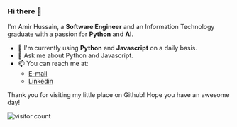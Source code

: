 ### Hi there 👋

<!--
**consDev/consDev** is a ✨ _special_ ✨ repository because its `README.md` (this file) appears on your GitHub profile.

Here are some ideas to get you started:
-->
I'm Amir Hussain, a **Software Engineer** and an Information Technology graduate with a passion for **Python** and **AI**.

- 🤩 I'm currently using **Python** and **Javascript** on a daily basis.
- 💬 Ask me about Python and Javascript. 
- 📫 You can reach me at: 
  - [E-mail](mailto:amirthedevops@gmail.com)
  - [Linkedin](https://www.linkedin.com/in/amirhussain-meghdadian)
  
Thank you for visiting my little place on Github! Hope you have an awesome day!

![visitor count](https://visitor-badge.glitch.me/badge?page_id=ameghdadian/ameghdadian)

